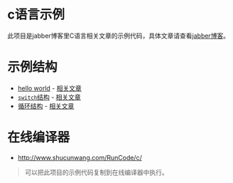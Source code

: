 # c语言示例

此项目是jabber博客里C语言相关文章的示例代码，具体文章请查看[jabber博客](http://jabber.oppophp.com)。

# 示例结构
- [hello world](/hello-world)  -  [相关文章](http://jabber.oppophp.com/2016/09/24/c-language-hello-world/)
- [`switch`结构](/switch)  -  [相关文章](http://jabber.oppophp.com/2016/10/05/c-language-condition-structure/)
- [循环结构](/while)  -  [相关文章](http://jabber.oppophp.com/2016/10/06/c-language-cyclic-structure/)
# 在线编译器

- http://www.shucunwang.com/RunCode/c/

> 可以把此项目的示例代码复制到在线编译器中执行。
